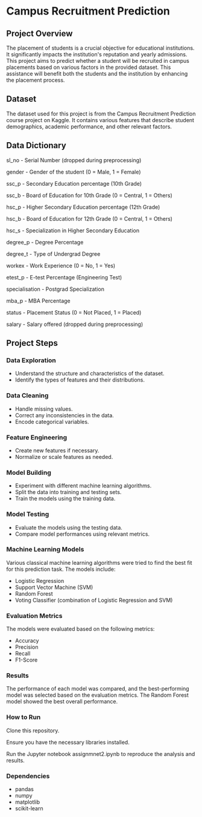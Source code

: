 # Campus Recruitment Prediction


## Project Overview
The placement of students is a crucial objective for educational institutions. It significantly impacts the institution's reputation and yearly admissions. This project aims to predict whether a student will be recruited in campus placements based on various factors in the provided dataset. This assistance will benefit both the students and the institution by enhancing the placement process.

## Dataset
The dataset used for this project is from the Campus Recruitment Prediction course project on Kaggle. It contains various features that describe student demographics, academic performance, and other relevant factors.

## Data Dictionary

sl_no - Serial Number (dropped during preprocessing)

gender - Gender of the student (0 = Male, 1 = Female)

ssc_p - Secondary Education percentage (10th Grade)

ssc_b - Board of Education for 10th Grade (0 = Central, 1 = Others)

hsc_p - Higher Secondary Education percentage (12th Grade)

hsc_b - Board of Education for 12th Grade (0 = Central, 1 = Others)

hsc_s - Specialization in Higher Secondary Education

degree_p - Degree Percentage

degree_t - Type of Undergrad Degree

workex - Work Experience (0 = No, 1 = Yes)

etest_p - E-test Percentage (Engineering Test)

specialisation - Postgrad Specialization

mba_p - MBA Percentage

status - Placement Status (0 = Not Placed, 1 = Placed)

salary - Salary offered (dropped during preprocessing)


## Project Steps
### Data Exploration

- Understand the structure and characteristics of the dataset.
- Identify the types of features and their distributions.

### Data Cleaning

- Handle missing values.
- Correct any inconsistencies in the data.
- Encode categorical variables.

### Feature Engineering

- Create new features if necessary.
- Normalize or scale features as needed.

### Model Building

- Experiment with different machine learning algorithms.
- Split the data into training and testing sets.
- Train the models using the training data.

### Model Testing

- Evaluate the models using the testing data.
- Compare model performances using relevant metrics.

### Machine Learning Models
Various classical machine learning algorithms were tried to find the best fit for this prediction task. The models include:

- Logistic Regression
- Support Vector Machine (SVM)
- Random Forest
- Voting Classifier (combination of Logistic Regression and SVM)

### Evaluation Metrics
The models were evaluated based on the following metrics:

- Accuracy
- Precision
- Recall
- F1-Score

### Results
The performance of each model was compared, and the best-performing model was selected based on the evaluation metrics. The Random Forest model showed the best overall performance.

### How to Run
Clone this repository.

Ensure you have the necessary libraries installed.

Run the Jupyter notebook assignmnet2.ipynb to reproduce the analysis and results.

### Dependencies
- pandas
- numpy
- matplotlib
- scikit-learn